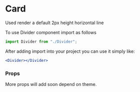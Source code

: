 # Card

Used render a default 2px height horizontal line

To use Divider component import as follows
```jsx
import Divider from "./Divider";
```

After adding import into your project you can use it simply like:
```jsx
<Divider></Divider>
```
### Props
More props will add soon depend on theme.
